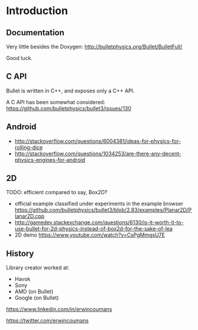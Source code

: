 # Introduction

## Documentation

Very little besides the Doxygen: <http://bulletphysics.org/Bullet/BulletFull/>

Good luck.

## C API

Bullet is written in C++, and exposes only a C++ API.

A C API has been somewhat considered: <https://github.com/bulletphysics/bullet3/issues/130>

## Android

- <http://stackoverflow.com/questions/6004381/ideas-for-physics-for-rolling-dice>
- <http://stackoverflow.com/questions/1034253/are-there-any-decent-physics-engines-for-android>

## 2D

TODO: efficient compared to say, Box2D?

- official example classified under experiments in the example browser <https://github.com/bulletphysics/bullet3/blob/2.83/examples/Planar2D/Planar2D.cpp>
- <http://gamedev.stackexchange.com/questions/6130/is-it-worth-it-to-use-bullet-for-2d-physics-instead-of-box2d-for-the-sake-of-lea>
- 2D demo https://www.youtube.com/watch?v=CsPgMmgsU7E

## History

Library creator worked at:

- Havok
- Sony
- AMD (on Bullet)
- Google (on Bullet)

<https://www.linkedin.com/in/erwincoumans>

<https://twitter.com/erwincoumans>
